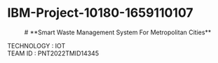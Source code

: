 # IBM-Project-10180-1659110107
<div align="center">
# **Smart Waste Management System For Metropolitan Cities**      
</div> 

TECHNOLOGY : IOT        
TEAM ID : PNT2022TMID14345    
